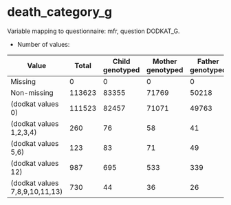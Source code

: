 # death_category_g
Variable mapping to questionnaire: mfr, question DODKAT_G.
- Number of values:

| Value | Total | Child genotyped | Mother genotyped | Father genotyped |
| ----- | ----- | --------------- | ---------------- | ---------------- |
| Missing | 0 | 0 | 0 | 0 |
| Non-missing | 113623 | 83355 | 71769 | 50218 |
|  (dodkat values 0) | 111523 | 82457 | 71071 |49763 |
|  (dodkat values 1,2,3,4) | 260 | 76 | 58 |41 |
|  (dodkat values 5,6) | 123 | 83 | 71 |49 |
| (dodkat values 12) | 987 | 695 | 533 |339 |
| (dodkat values 7,8,9,10,11,13) | 730 | 44 | 36 |26 |



